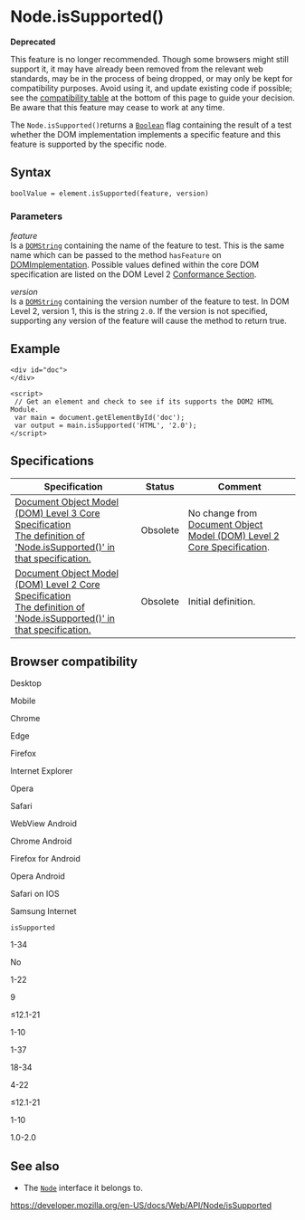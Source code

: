 Node.isSupported()
==================

**Deprecated**

This feature is no longer recommended. Though some browsers might still support it, it may have already been removed from the relevant web standards, may be in the process of being dropped, or may only be kept for compatibility purposes. Avoid using it, and update existing code if possible; see the [compatibility table](#browser_compatibility) at the bottom of this page to guide your decision. Be aware that this feature may cease to work at any time.

The `Node.isSupported()`returns a [`Boolean`](https://developer.mozilla.org/en-US/docs/Web/JavaScript/Reference/Global_Objects/Boolean) flag containing the result of a test whether the DOM implementation implements a specific feature and this feature is supported by the specific node.

Syntax
------

    boolValue = element.isSupported(feature, version)

### Parameters

*feature*  
Is a [`DOMString`](../domstring) containing the name of the feature to test. This is the same name which can be passed to the method `hasFeature` on [DOMImplementation](../document/implementation). Possible values defined within the core DOM specification are listed on the DOM Level 2 [Conformance Section](https://www.w3.org/TR/DOM-Level-2-Core/introduction.html#ID-Conformance).

*version*  
Is a [`DOMString`](../domstring) containing the version number of the feature to test. In DOM Level 2, version 1, this is the string `2.0`. If the version is not specified, supporting any version of the feature will cause the method to return true.

Example
-------

    <div id="doc">
    </div>

    <script>
     // Get an element and check to see if its supports the DOM2 HTML Module.
     var main = document.getElementById('doc');
     var output = main.isSupported('HTML', '2.0');
    </script>

Specifications
--------------

<table><thead><tr class="header"><th>Specification</th><th>Status</th><th>Comment</th></tr></thead><tbody><tr class="odd"><td><a href="https://www.w3.org/TR/DOM-Level-3-Core/core.html#Level-2-Core-Node-supports">Document Object Model (DOM) Level 3 Core Specification<br />
<span class="small">The definition of 'Node.isSupported()' in that specification.</span></a></td><td><span class="spec-obsolete">Obsolete</span></td><td>No change from <a href="https://www.w3.org/TR/DOM-Level-2-Core/">Document Object Model (DOM) Level 2 Core Specification</a>.</td></tr><tr class="even"><td><a href="https://www.w3.org/TR/DOM-Level-2-Core/core.html#Level-2-Core-Node-supports">Document Object Model (DOM) Level 2 Core Specification<br />
<span class="small">The definition of 'Node.isSupported()' in that specification.</span></a></td><td><span class="spec-obsolete">Obsolete</span></td><td>Initial definition.</td></tr></tbody></table>

Browser compatibility
---------------------

Desktop

Mobile

Chrome

Edge

Firefox

Internet Explorer

Opera

Safari

WebView Android

Chrome Android

Firefox for Android

Opera Android

Safari on IOS

Samsung Internet

`isSupported`

1-34

No

1-22

9

≤12.1-21

1-10

1-37

18-34

4-22

≤12.1-21

1-10

1.0-2.0

See also
--------

-   The [`Node`](../node) interface it belongs to.

<a href="https://developer.mozilla.org/en-US/docs/Web/API/Node/isSupported" class="_attribution-link">https://developer.mozilla.org/en-US/docs/Web/API/Node/isSupported</a>
